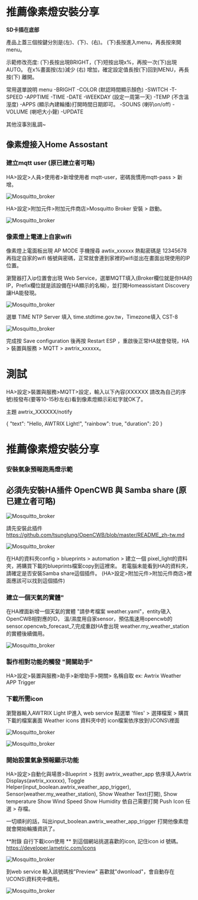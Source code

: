 
# 推薦像素燈安裝分享 

**SD卡插在底部**

產品上蓋三個按鍵分別是(左)、(下)、(右)。
(下)長按進入menu，再長按來開menu。

示範修改亮度:
(下)長按出現BRIGHT，(下)短按出現x%，再按一次(下)出現AUTO。
在x%畫面按(左)減少 (右) 增加，確定設定值長按(下)回到MENU，再長按(下) 離開。

常用選單說明
menu
  -BRIGHT
  -COLOR (默認時間顯示顏色)
  -SWITCH
  -T-SPEED
  -APPTIME
  -TIME
  -DATE
  -WEEKDAY (設定一周第一天)
  -TEMP (不含溫溼度)
  -APPS (顯示內建輪播)打開時間日期即可。
  -SOUNS (喇叭on/off)
  -VOLUME (喇吧大小聲)
  -UPDATE

其他沒事別亂調~


## 像素燈接入Home Assostant

### 建立mqtt user (原已建立者可略)

HA>設定>人員>使用者>新增使用者 mqtt-user，密碼我慣用mqtt-pass > 新增。

![Mosquitto_broker](/Pixel_Light/image/mqtt-user.png)

HA>設定>附加元件>附加元件商店>Mosquitto Broker 安裝 > 啟動。

![Mosquitto_broker](/Pixel_Light/image/Mosquitto_broker.png)

### 像素燈上電連上自家wifi

像素燈上電面板出現 AP MODE 手機搜尋 awtix_xxxxxx 熱點密碼是 12345678 再指定自家的wifi 帳號與密碼，正常就會連到家裡的wifi並出在畫面出現使用的IP位置。

瀏覽器打入ip位置會出現 Web Service，選單MQTT填入(Broker欄位就是你HA的IP，Prefix欄位就是該設備在HA顯示的名稱)，並打開Homeassistant Discovery 讓HA能發現。

![Mosquitto_broker](/Pixel_Light/image/mqtt-login.png)

選單 TIME NTP Server 填入 time.stdtime.gov.tw，Timezone填入 CST-8

![Mosquitto_broker](/Pixel_Light/image/timezone_1.png)

完成按 Save configuration 後再按 Restart ESP ，重啟後正常HA就會發現，HA > 裝置與服務 > MQTT > awtrix_xxxxxx。

# 測試
HA>設定>裝置與服務>MQTT>設定，輸入以下內容(XXXXXX 請改為自己的序號)按發布(要等10-15秒左右)看到像素燈顯示彩虹字就OK了。


主題
awtrix_XXXXXX/notify

{
  "text": "Hello, AWTRIX Light!",
  "rainbow": true,
  "duration": 20
}


# 推薦像素燈安裝分享 















 
### 安裝氣象預報跑馬燈示範 

## 必須先安裝HA插件 OpenCWB 與 Samba share (原已建立者可略)

![Mosquitto_broker](/Pixel_Light/image/cwba.png)


請先安裝此插件 https://github.com/tsunglung/OpenCWB/blob/master/README_zh-tw.md 

![Mosquitto_broker](/Pixel_Light/image/samba.png)

在HA的資料夾config > blueprints > automation > 建立一個 pixel_light的資料夾，將購買下載的blueprints檔案copy到這裡來。 若電腦未能看到HA的資料夾，請確定是否安裝Samba share這個插件。
(HA>設定>附加元件>附加元件商店>裡面應該可以找到這個插件)

### 建立一個天氣的實體"
在HA裡面新增一個天氣的實體 "請參考檔案 weather.yaml"，entity瑱入OpenCWB相對應的ID， 溫/濕度用自家sensor，預估風速用opencwb的 sensor.opencwb_forecast_7,完成重啟HA會出現 weather.my_weather_station 的實體後續備用。

![Mosquitto_broker](/Pixel_Light/image/weather.png)

### 製作相對功能的觸發 "開關助手"

HA>設定>裝置與服務>助手>新增助手>開關> 名稱自取 ex: Awtrix Weather APP Trigger

### 下載所需icon

瀏覽器輸入AWTRIX Light IP進入 web service
點選單 'files' > 選擇檔案 > 購買下載的檔案裏面 Weather icons 資料夾中的 icon檔案依序放到\ICONS\裡面

![Mosquitto_broker](/Pixel_Light/image/webservice.png)

![Mosquitto_broker](/Pixel_Light/image/files.png)

### 開始設置氣象預報顯示功能

HA>設定>自動化與場景>Blueprint > 找到 awtrix_weather_app 依序填入Awtrix Displays(awtrix_xxxxxx), Toggle Helper(input_boolean.awtrix_weather_app_trigger), Sensor(weather.my_weather_station), Show Weather Text(打開), Show temperature Show Wind Speed Show Humidity 依自己需要打開 Push Icon 任選 > 存檔。

一切順利的話，叫出input_boolean.awtrix_weather_app_trigger 打開他像素燈就會開始輪播資訊了。


**附錄 自行下載icon使用 **
到這個網站挑選喜歡的icon, 記住icon id 號碼。
https://developer.lametric.com/icons

![Mosquitto_broker](/Pixel_Light/image/webicon.png)

到web service 輸入該號碼按"Preview" 喜歡就"dwonload"，會自動存在\ICONS\資料夾中備用。

![Mosquitto_broker](/Pixel_Light/image/downmloadicon.png)




